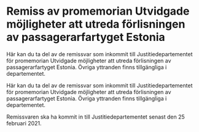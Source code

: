 # Remiss av promemorian Utvidgade möjligheter att utreda förlisningen av passagerarfartyget Estonia

Här kan du ta del av de remissvar som inkommit till Justitiedepartementet för promemorian Utvidgade möjligheter att utreda förlisningen av passagerarfartyget Estonia. Övriga yttranden finns tillgängliga i departementet.

Här kan du ta del av de remissvar som inkommit till Justitiedepartementet för promemorian Utvidgade möjligheter att utreda förlisningen av passagerarfartyget Estonia. Övriga yttranden finns tillgängliga i departementet.

Remissvaren ska ha kommit in till Justitiedepartementet senast den 25 februari 2021.
